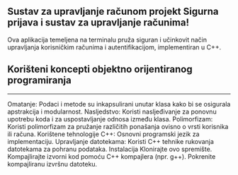 ## Sustav za upravljanje računom projekt Sigurna prijava i sustav za upravljanje računima!
Ova aplikacija temeljena na terminalu pruža siguran i učinkovit način upravljanja korisničkim računima 
i autentifikacijom, implementiran u C++.

## Korišteni koncepti objektno orijentiranog programiranja
------------------------------------------------------------------------------------------------------
Omatanje: Podaci i metode su inkapsulirani unutar klasa kako bi se osigurala apstrakcija i modularnost.
Nasljedstvo: Koristi nasljeđivanje za ponovnu upotrebu koda i za uspostavljanje odnosa između klasa.
Polimorfizam: Koristi polimorfizam za pružanje različitih ponašanja ovisno o vrsti korisnika ili računa.
Korištene tehnologije
C++: Osnovni programski jezik za implementaciju.
Upravljanje datotekama: Koristi C++ tehnike rukovanja datotekama za pohranu podataka.
Instalacija
Klonirajte ovo spremište.
Kompajlirajte izvorni kod pomoću C++ kompajlera (npr. g++).
Pokrenite kompajliranu izvršnu datoteku.
